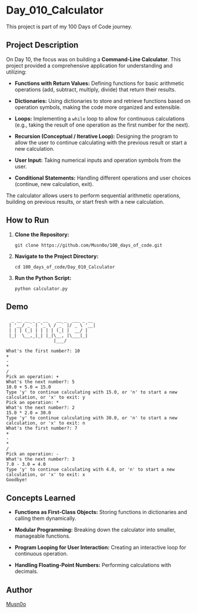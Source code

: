 # Day_010_Calculator

This project is part of my 100 Days of Code journey.

## Project Description

On Day 10, the focus was on building a **Command-Line Calculator**. This project provided a comprehensive application for understanding and utilizing:

- **Functions with Return Values:** Defining functions for basic arithmetic operations (add, subtract, multiply, divide) that return their results.
    
- **Dictionaries:** Using dictionaries to store and retrieve functions based on operation symbols, making the code more organized and extensible.
    
- **Loops:** Implementing a `while` loop to allow for continuous calculations (e.g., taking the result of one operation as the first number for the next).
    
- **Recursion (Conceptual / Iterative Loop):** Designing the program to allow the user to continue calculating with the previous result or start a new calculation.
    
- **User Input:** Taking numerical inputs and operation symbols from the user.
    
- **Conditional Statements:** Handling different operations and user choices (continue, new calculation, exit).
    

The calculator allows users to perform sequential arithmetic operations, building on previous results, or start fresh with a new calculation.

## How to Run

1. **Clone the Repository:**
    
    ```
    git clone https://github.com/Musn0o/100_days_of_code.git
    ```
    
2. **Navigate to the Project Directory:**
    
    ```
    cd 100_days_of_code/Day_010_Calculator
    ```

3. **Run the Python Script:**
    
    ```
    python calculator.py
    ```


## Demo

```
  _ __ __ _ _ __   __ _  ___ _ __
 | '__/ _` | '_ \ / _` |/ _ \ '__|
 | | | (_| | | | | (_| |  __/ |
 |_|  \__,_|_| |_|\__, |\___|_|
                  |___/

What's the first number?: 10
+
-
*
/
Pick an operation: +
What's the next number?: 5
10.0 + 5.0 = 15.0
Type 'y' to continue calculating with 15.0, or 'n' to start a new calculation, or 'x' to exit: y
Pick an operation: *
What's the next number?: 2
15.0 * 2.0 = 30.0
Type 'y' to continue calculating with 30.0, or 'n' to start a new calculation, or 'x' to exit: n
What's the first number?: 7
+
-
*
/
Pick an operation: -
What's the next number?: 3
7.0 - 3.0 = 4.0
Type 'y' to continue calculating with 4.0, or 'n' to start a new calculation, or 'x' to exit: x
Goodbye!
```

## Concepts Learned

- **Functions as First-Class Objects:** Storing functions in dictionaries and calling them dynamically.
    
- **Modular Programming:** Breaking down the calculator into smaller, manageable functions.
    
- **Program Looping for User Interaction:** Creating an interactive loop for continuous operation.
    
- **Handling Floating-Point Numbers:** Performing calculations with decimals.
    
## Author

[Musn0o](https://github.com/Musn0o)